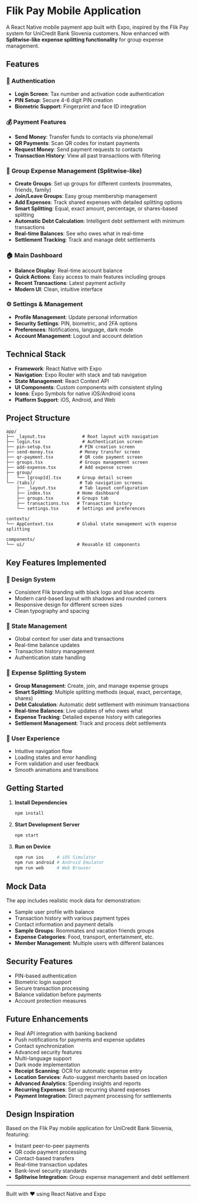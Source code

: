 # Flik Pay Mobile Application

A React Native mobile payment app built with Expo, inspired by the Flik Pay system for UniCredit Bank Slovenia customers. Now enhanced with **Splitwise-like expense splitting functionality** for group expense management.

## Features

### 🔐 Authentication
- **Login Screen**: Tax number and activation code authentication
- **PIN Setup**: Secure 4-6 digit PIN creation
- **Biometric Support**: Fingerprint and face ID integration

### 💰 Payment Features
- **Send Money**: Transfer funds to contacts via phone/email
- **QR Payments**: Scan QR codes for instant payments
- **Request Money**: Send payment requests to contacts
- **Transaction History**: View all past transactions with filtering

### 👥 **Group Expense Management (Splitwise-like)**
- **Create Groups**: Set up groups for different contexts (roommates, friends, family)
- **Join/Leave Groups**: Easy group membership management
- **Add Expenses**: Track shared expenses with detailed splitting options
- **Smart Splitting**: Equal, exact amount, percentage, or shares-based splitting
- **Automatic Debt Calculation**: Intelligent debt settlement with minimum transactions
- **Real-time Balances**: See who owes what in real-time
- **Settlement Tracking**: Track and manage debt settlements

### 🏠 Main Dashboard
- **Balance Display**: Real-time account balance
- **Quick Actions**: Easy access to main features including groups
- **Recent Transactions**: Latest payment activity
- **Modern UI**: Clean, intuitive interface

### ⚙️ Settings & Management
- **Profile Management**: Update personal information
- **Security Settings**: PIN, biometric, and 2FA options
- **Preferences**: Notifications, language, dark mode
- **Account Management**: Logout and account deletion

## Technical Stack

- **Framework**: React Native with Expo
- **Navigation**: Expo Router with stack and tab navigation
- **State Management**: React Context API
- **UI Components**: Custom components with consistent styling
- **Icons**: Expo Symbols for native iOS/Android icons
- **Platform Support**: iOS, Android, and Web

## Project Structure

```
app/
├── _layout.tsx              # Root layout with navigation
├── login.tsx                # Authentication screen
├── pin-setup.tsx           # PIN creation screen
├── send-money.tsx          # Money transfer screen
├── qr-payment.tsx          # QR code payment screen
├── groups.tsx              # Groups management screen
├── add-expense.tsx         # Add expense screen
├── group/
│   └── [groupId].tsx      # Group detail screen
└── (tabs)/                 # Tab navigation screens
    ├── _layout.tsx         # Tab layout configuration
    ├── index.tsx          # Home dashboard
    ├── groups.tsx         # Groups tab
    ├── transactions.tsx   # Transaction history
    └── settings.tsx       # Settings and preferences

contexts/
└── AppContext.tsx         # Global state management with expense splitting

components/
└── ui/                    # Reusable UI components
```

## Key Features Implemented

### 🎨 Design System
- Consistent Flik branding with black logo and blue accents
- Modern card-based layout with shadows and rounded corners
- Responsive design for different screen sizes
- Clean typography and spacing

### 🔄 State Management
- Global context for user data and transactions
- Real-time balance updates
- Transaction history management
- Authentication state handling

### 👥 **Expense Splitting System**
- **Group Management**: Create, join, and manage expense groups
- **Smart Splitting**: Multiple splitting methods (equal, exact, percentage, shares)
- **Debt Calculation**: Automatic debt settlement with minimum transactions
- **Real-time Balances**: Live updates of who owes what
- **Expense Tracking**: Detailed expense history with categories
- **Settlement Management**: Track and process debt settlements

### 📱 User Experience
- Intuitive navigation flow
- Loading states and error handling
- Form validation and user feedback
- Smooth animations and transitions

## Getting Started

1. **Install Dependencies**
   ```bash
   npm install
   ```

2. **Start Development Server**
   ```bash
   npm start
   ```

3. **Run on Device**
   ```bash
   npm run ios     # iOS Simulator
   npm run android # Android Emulator
   npm run web     # Web Browser
   ```

## Mock Data

The app includes realistic mock data for demonstration:
- Sample user profile with balance
- Transaction history with various payment types
- Contact information and payment details
- **Sample Groups**: Roommates and vacation friends groups
- **Expense Categories**: Food, transport, entertainment, etc.
- **Member Management**: Multiple users with different balances

## Security Features

- PIN-based authentication
- Biometric login support
- Secure transaction processing
- Balance validation before payments
- Account protection measures

## Future Enhancements

- Real API integration with banking backend
- Push notifications for payments and expense updates
- Contact synchronization
- Advanced security features
- Multi-language support
- Dark mode implementation
- **Receipt Scanning**: OCR for automatic expense entry
- **Location Services**: Auto-suggest merchants based on location
- **Advanced Analytics**: Spending insights and reports
- **Recurring Expenses**: Set up recurring shared expenses
- **Payment Integration**: Direct payment processing for settlements

## Design Inspiration

Based on the Flik Pay mobile application for UniCredit Bank Slovenia, featuring:
- Instant peer-to-peer payments
- QR code payment processing
- Contact-based transfers
- Real-time transaction updates
- Bank-level security standards
- **Splitwise Integration**: Group expense management and debt settlement

---

Built with ❤️ using React Native and Expo
